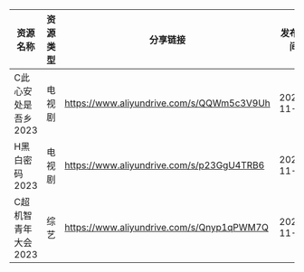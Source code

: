 | 资源名称         | 资源类型 | 分享链接                                      | 发布时间       |
| ------------ | ---- | ----------------------------------------- | ---------- |
| C此心安处是吾乡2023 | 电视剧  | https://www.aliyundrive.com/s/QQWm5c3V9Uh | 2023-11-17 |
| H黑白密码2023    | 电视剧  | https://www.aliyundrive.com/s/p23GgU4TRB6 | 2023-11-17 |
| C超机智青年大会2023 | 综艺   | https://www.aliyundrive.com/s/Qnyp1qPWM7Q | 2023-11-17 |
